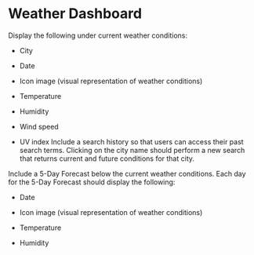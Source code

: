 # Weather Dashboard

Display the following under current weather conditions:


* City


* Date


* Icon image (visual representation of weather conditions)


* Temperature


* Humidity


* Wind speed


* UV index
Include a search history so that users can access their past search terms. Clicking on the city name should perform a new search that returns current and future conditions for that city.


Include a 5-Day Forecast below the current weather conditions. Each day for the 5-Day Forecast should display the following:


* Date


* Icon image (visual representation of weather conditions)


* Temperature


* Humidity
